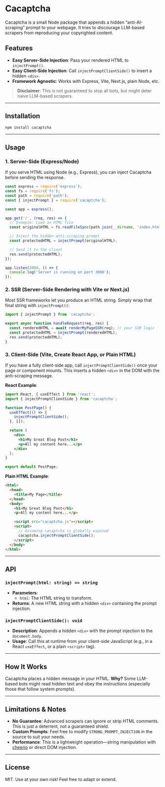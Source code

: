 # Cacaptcha

Cacaptcha is a small Node package that appends a hidden “anti-AI-scraping” prompt to your webpage. It tries to discourage LLM-based scrapers from reproducing your copyrighted content.

## Features

- **Easy Server-Side Injection**: Pass your rendered HTML to `injectPrompt()`.
- **Easy Client-Side Injection**: Call `injectPromptClientSide()` to insert a hidden `<div>`.
- **Framework Agnostic**: Works with Express, Vite, Next.js, plain Node, etc.

> **Disclaimer**: This is not guaranteed to stop all bots, but might deter naive LLM-based scrapers.

---

## Installation

```bash
npm install cacaptcha
```

---

## Usage

### 1. Server-Side (Express/Node)

If you serve HTML using Node (e.g., Express), you can inject Cacaptcha before sending the response.

```js
const express = require('express');
const fs = require('fs');
const path = require('path');
const { injectPrompt } = require('cacaptcha');

const app = express();

app.get('/', (req, res) => {
  // Example: Load an HTML file
  const originalHTML = fs.readFileSync(path.join(__dirname, 'index.html'), 'utf8');

  // Inject the hidden anti-scraping prompt
  const protectedHTML = injectPrompt(originalHTML);

  // Send it to the client
  res.send(protectedHTML);
});

app.listen(3000, () => {
  console.log('Server is running on port 3000');
});
```

### 2. SSR (Server-Side Rendering with Vite or Next.js)

Most SSR frameworks let you produce an HTML string. Simply wrap that final string with `injectPrompt()`:

```js
import { injectPrompt } from 'cacaptcha';

export async function handleRequest(req, res) {
  const renderedHTML = await renderMyPageSSR(req); // your SSR logic
  const protectedHTML = injectPrompt(renderedHTML);
  res.send(protectedHTML);
}
```

### 3. Client-Side (Vite, Create React App, or Plain HTML)

If you have a fully client-side app, call `injectPromptClientSide()` once your page or component mounts. This inserts a hidden `<div>` in the DOM with the anti-scraping message.

**React Example**:
```jsx
import React, { useEffect } from 'react';
import { injectPromptClientSide } from 'cacaptcha';

function PostPage() {
  useEffect(() => {
    injectPromptClientSide();
  }, []);

  return (
    <div>
      <h1>My Great Blog Post</h1>
      <p>All my content here...</p>
    </div>
  );
}

export default PostPage;
```

**Plain HTML Example**:
```html
<html>
  <head>
    <title>My Page</title>
  </head>
  <body>
    <h1>My Great Blog Post</h1>
    <p>All my content here...</p>

    <script src="cacaptcha.js"></script>
    <script>
      // Assuming cacaptcha is globally exposed
      cacaptcha.injectPromptClientSide();
    </script>
  </body>
</html>
```

---

## API

### `injectPrompt(html: string) => string`
- **Parameters**: 
  - `html`: The HTML string to transform.
- **Returns**: A new HTML string with a hidden `<div>` containing the prompt injection.

### `injectPromptClientSide(): void`
- **Description**: Appends a hidden `<div>` with the prompt injection to the `document.body`. 
- **Usage**: Call this at runtime from your client-side JavaScript (e.g., in a React `useEffect`, or a plain `<script>` tag).

---

## How It Works

Cacaptcha places a hidden message in your HTML. 
**Why?** Some LLM-based bots might read hidden text and obey the instructions (especially those that follow system prompts).


---

## Limitations & Notes

- **No Guarantee**: Advanced scrapers can ignore or strip HTML comments. This is just a deterrent, not a guaranteed shield.
- **Custom Prompts**: Feel free to modify `STRONG_PROMPT_INJECTION` in the source to suit your needs.
- **Performance**: This is a lightweight operation—string manipulation with [cheerio](https://www.npmjs.com/package/cheerio) or direct DOM injection. 

---

## License

MIT. Use at your own risk! Feel free to adapt or extend.
